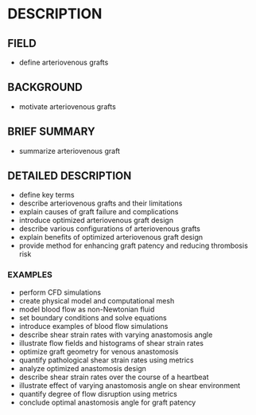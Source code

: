 # DESCRIPTION

## FIELD

- define arteriovenous grafts

## BACKGROUND

- motivate arteriovenous grafts

## BRIEF SUMMARY

- summarize arteriovenous graft

## DETAILED DESCRIPTION

- define key terms
- describe arteriovenous grafts and their limitations
- explain causes of graft failure and complications
- introduce optimized arteriovenous graft design
- describe various configurations of arteriovenous grafts
- explain benefits of optimized arteriovenous graft design
- provide method for enhancing graft patency and reducing thrombosis risk

### EXAMPLES

- perform CFD simulations
- create physical model and computational mesh
- model blood flow as non-Newtonian fluid
- set boundary conditions and solve equations
- introduce examples of blood flow simulations
- describe shear strain rates with varying anastomosis angle
- illustrate flow fields and histograms of shear strain rates
- optimize graft geometry for venous anastomosis
- quantify pathological shear strain rates using metrics
- analyze optimized anastomosis design
- describe shear strain rates over the course of a heartbeat
- illustrate effect of varying anastomosis angle on shear environment
- quantify degree of flow disruption using metrics
- conclude optimal anastomosis angle for graft patency

